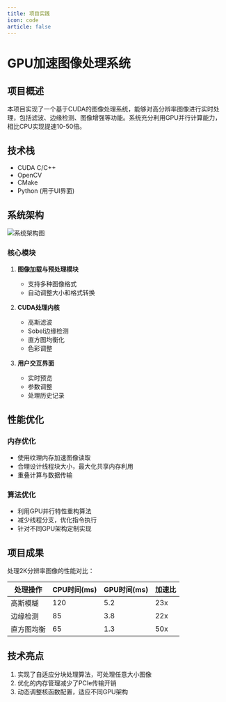 ```yaml
---
title: 项目实践
icon: code
article: false
---
```


# GPU加速图像处理系统

## 项目概述

本项目实现了一个基于CUDA的图像处理系统，能够对高分辨率图像进行实时处理，包括滤波、边缘检测、图像增强等功能。系统充分利用GPU并行计算能力，相比CPU实现提速10-50倍。

## 技术栈

- CUDA C/C++
- OpenCV
- CMake
- Python (用于UI界面)

## 系统架构

![系统架构图](/Notes/images/project-arch.png)

### 核心模块

1. **图像加载与预处理模块**
   - 支持多种图像格式
   - 自动调整大小和格式转换

2. **CUDA处理内核**
   - 高斯滤波
   - Sobel边缘检测
   - 直方图均衡化
   - 色彩调整

3. **用户交互界面**
   - 实时预览
   - 参数调整
   - 处理历史记录

## 性能优化

### 内存优化

- 使用纹理内存加速图像读取
- 合理设计线程块大小，最大化共享内存利用
- 重叠计算与数据传输

### 算法优化

- 利用GPU并行特性重构算法
- 减少线程分支，优化指令执行
- 针对不同GPU架构定制实现

## 项目成果

处理2K分辨率图像的性能对比：

| 处理操作 | CPU时间(ms) | GPU时间(ms) | 加速比 |
|---------|------------|------------|--------|
| 高斯模糊 | 120        | 5.2        | 23x    |
| 边缘检测 | 85         | 3.8        | 22x    |
| 直方图均衡 | 65       | 1.3        | 50x    |

## 技术亮点

1. 实现了自适应分块处理算法，可处理任意大小图像
2. 优化的内存管理减少了PCIe传输开销
3. 动态调整核函数配置，适应不同GPU架构 